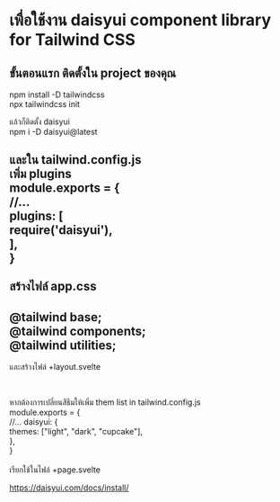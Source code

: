 # เพื่อใช้งาน daisyui component library for Tailwind CSS

<h2>ขั้นตอนแรก ติดตั้งใน project ของคุณ</h2>
npm install -D tailwindcss <br>
npx tailwindcss init <br>

แล้วก็ติดตั้ง daisyui  <br>
npm i -D daisyui@latest <br>

และใน tailwind.config.js <br>
เพิ่ม plugins <br>
module.exports = { <br>
  //... <br>
  plugins: [ <br>
    require('daisyui'), <br>
  ], <br>
} <br>
 <br>
สร้างไฟล์ app.css <br>
----
@tailwind base; <br>
@tailwind components; <br>
@tailwind utilities; <br>
---

และสร้างไฟล์ +layout.svelte
<script> <br>
	import '../app.css'; <br>
</script>

<slot /> <br>

หากต้องการเปลี่ยนสีธีมให้เพิ่ม them list in tailwind.config.js <br>
module.exports = { <br>
  //...
  daisyui: { <br>
    themes: ["light", "dark", "cupcake"], <br>
  }, <br>
} <br>
 <br>
เรียกใช้ในไฟล์ +page.svelte  <br>
<html data-theme="cupcake"></html>

https://daisyui.com/docs/install/